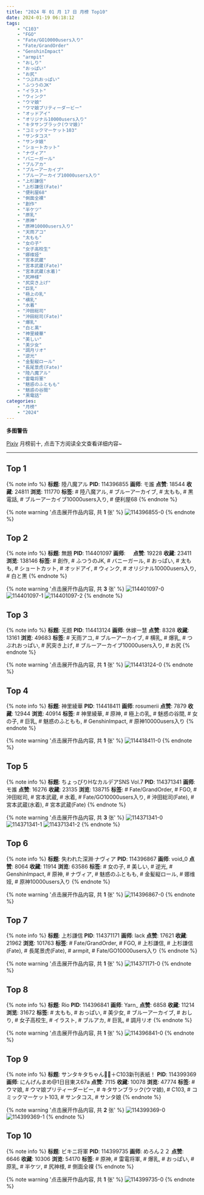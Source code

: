 ```yaml
---
title: "2024 年 01 月 17 日 月榜 Top10"
date: 2024-01-19 06:18:12
tags:
    - "C103"
    - "FGO"
    - "Fate/GO10000users入り"
    - "Fate/GrandOrder"
    - "GenshinImpact"
    - "armpit"
    - "おしり"
    - "おっぱい"
    - "お尻"
    - "つぶれおっぱい"
    - "ふつうのJK"
    - "イラスト"
    - "ウィンク"
    - "ウマ娘"
    - "ウマ娘プリティーダービー"
    - "オッドアイ"
    - "オリジナル10000users入り"
    - "キタサンブラック(ウマ娘)"
    - "コミックマーケット103"
    - "サンタコス"
    - "サンタ娘"
    - "ショートカット"
    - "ナヴィア"
    - "バニーガール"
    - "ブルアカ"
    - "ブルーアーカイブ"
    - "ブルーアーカイブ10000users入り"
    - "上杉謙信"
    - "上杉謙信(Fate)"
    - "便利屋68"
    - "側面全裸"
    - "創作"
    - "半ケツ"
    - "原乳"
    - "原神"
    - "原神10000users入り"
    - "天雨アコ"
    - "太もも"
    - "女の子"
    - "女子高校生"
    - "娜维娅"
    - "宮本武蔵"
    - "宮本武蔵(Fate)"
    - "宮本武蔵(水着)"
    - "尻神様"
    - "尻突き上げ"
    - "巨乳"
    - "極上の乳"
    - "横乳"
    - "水着"
    - "沖田総司"
    - "沖田総司(Fate)"
    - "爆乳"
    - "白と黒"
    - "神里綾華"
    - "美しい"
    - "美少女"
    - "調月リオ"
    - "逆光"
    - "金髪縦ロール"
    - "長尾景虎(Fate)"
    - "陸八魔アル"
    - "雷電将軍"
    - "魅惑のふともも"
    - "魅惑の谷間"
    - "黒電話"
categories:
    - "月榜"
    - "2024"
---
```


<i class="fa fa-triangle-exclamation"></i>**多图警告**<i class="fa fa-triangle-exclamation"></i>

[Pixiv](https://www.pixiv.net/) 月榜前十, 点击下方阅读全文查看详细内容~

<!-- more -->

---

## Top 1

{% note info %}
**标题**: 陸八魔アル
**PID**: 114396855 **画师**: モ誰
**点赞**: 18544 **收藏**: 24811 **浏览**: 111770
**标签**: # 陸八魔アル, # ブルーアーカイブ, # 太もも, # 黒電話, # ブルーアーカイブ10000users入り, # 便利屋68
{% endnote %}

{% note warning '点击展开作品内容, 共 **1** 张' %}
![114396855-0](https://i.pixiv.re/img-original/img/2023/12/21/00/00/26/114396855_p0.jpg)
{% endnote %}

## Top 2

{% note info %}
**标题**: 無題
**PID**: 114401097 **画师**: ㅤ
**点赞**: 19228 **收藏**: 23411 **浏览**: 138146
**标签**: # 創作, # ふつうのJK, # バニーガール, # おっぱい, # 太もも, # ショートカット, # オッドアイ, # ウィンク, # オリジナル10000users入り, # 白と黒
{% endnote %}

{% note warning '点击展开作品内容, 共 **3** 张' %}
![114401097-0](https://i.pixiv.re/img-original/img/2023/12/21/03/21/49/114401097_p0.jpg)
![114401097-1](https://i.pixiv.re/img-original/img/2023/12/21/03/21/49/114401097_p1.jpg)
![114401097-2](https://i.pixiv.re/img-original/img/2023/12/21/03/21/49/114401097_p2.jpg)
{% endnote %}

## Top 3

{% note info %}
**标题**: 无题
**PID**: 114413124 **画师**: 休嫁一慧
**点赞**: 8328 **收藏**: 13161 **浏览**: 49683
**标签**: # 天雨アコ, # ブルーアーカイブ, # 横乳, # 爆乳, # つぶれおっぱい, # 尻突き上げ, # ブルーアーカイブ10000users入り, # お尻
{% endnote %}

{% note warning '点击展开作品内容, 共 **1** 张' %}
![114413124-0](https://i.pixiv.re/img-original/img/2023/12/21/18/26/40/114413124_p0.png)
{% endnote %}

## Top 4

{% note info %}
**标题**: 神里綾華
**PID**: 114418411 **画师**: rosumerii
**点赞**: 7879 **收藏**: 12944 **浏览**: 40914
**标签**: # 神里綾華, # 原神, # 極上の乳, # 魅惑の谷間, # 女の子, # 巨乳, # 魅惑のふともも, # GenshinImpact, # 原神10000users入り
{% endnote %}

{% note warning '点击展开作品内容, 共 **1** 张' %}
![114418411-0](https://i.pixiv.re/img-original/img/2023/12/21/21/51/14/114418411_p0.jpg)
{% endnote %}

## Top 5

{% note info %}
**标题**: ちょっぴりHなカルデアSNS Vol.7
**PID**: 114371341 **画师**: モ誰
**点赞**: 16276 **收藏**: 23135 **浏览**: 138715
**标签**: # Fate/GrandOrder, # FGO, # 沖田総司, # 宮本武蔵, # 水着, # Fate/GO10000users入り, # 沖田総司(Fate), # 宮本武蔵(水着), # 宮本武蔵(Fate)
{% endnote %}

{% note warning '点击展开作品内容, 共 **3** 张' %}
![114371341-0](https://i.pixiv.re/img-original/img/2023/12/20/00/02/02/114371341_p0.png)
![114371341-1](https://i.pixiv.re/img-original/img/2023/12/20/00/02/02/114371341_p1.png)
![114371341-2](https://i.pixiv.re/img-original/img/2023/12/20/00/02/02/114371341_p2.png)
{% endnote %}

## Top 6

{% note info %}
**标题**: 失われた深淵·ナヴィア
**PID**: 114396867 **画师**: void_0
**点赞**: 8064 **收藏**: 11914 **浏览**: 63586
**标签**: # 女の子, # 美しい, # 逆光, # GenshinImpact, # 原神, # ナヴィア, # 魅惑のふともも, # 金髪縦ロール, # 娜维娅, # 原神10000users入り
{% endnote %}

{% note warning '点击展开作品内容, 共 **1** 张' %}
![114396867-0](https://i.pixiv.re/img-original/img/2023/12/21/00/00/30/114396867_p0.jpg)
{% endnote %}

## Top 7

{% note info %}
**标题**: 上杉謙信
**PID**: 114371171 **画师**: lack
**点赞**: 17621 **收藏**: 21962 **浏览**: 101763
**标签**: # Fate/GrandOrder, # FGO, # 上杉謙信, # 上杉謙信(Fate), # 長尾景虎(Fate), # armpit, # Fate/GO10000users入り
{% endnote %}

{% note warning '点击展开作品内容, 共 **1** 张' %}
![114371171-0](https://i.pixiv.re/img-original/img/2023/12/20/00/00/36/114371171_p0.png)
{% endnote %}

## Top 8

{% note info %}
**标题**: Rio
**PID**: 114396841 **画师**: Yarn_
**点赞**: 6858 **收藏**: 11214 **浏览**: 31672
**标签**: # 太もも, # おっぱい, # 美少女, # ブルーアーカイブ, # おしり, # 女子高校生, # イラスト, # ブルアカ, # 巨乳, # 調月リオ
{% endnote %}

{% note warning '点击展开作品内容, 共 **1** 张' %}
![114396841-0](https://i.pixiv.re/img-original/img/2023/12/21/00/00/21/114396841_p0.png)
{% endnote %}

## Top 9

{% note info %}
**标题**: サンタキタちゃん🎄🤍＋C103新刊表紙！
**PID**: 114399369 **画师**: にんげんまめ@1日目東ス67a
**点赞**: 7115 **收藏**: 10078 **浏览**: 47774
**标签**: # ウマ娘, # ウマ娘プリティーダービー, # キタサンブラック(ウマ娘), # C103, # コミックマーケット103, # サンタコス, # サンタ娘
{% endnote %}

{% note warning '点击展开作品内容, 共 **2** 张' %}
![114399369-0](https://i.pixiv.re/img-original/img/2023/12/21/01/26/10/114399369_p0.png)
![114399369-1](https://i.pixiv.re/img-original/img/2023/12/21/01/26/10/114399369_p1.png)
{% endnote %}

## Top 10

{% note info %}
**标题**: ビキニ将軍
**PID**: 114399735 **画师**: めろん２２
**点赞**: 6646 **收藏**: 10306 **浏览**: 54170
**标签**: # 原神, # 雷電将軍, # 爆乳, # おっぱい, # 原乳, # 半ケツ, # 尻神様, # 側面全裸
{% endnote %}

{% note warning '点击展开作品内容, 共 **1** 张' %}
![114399735-0](https://i.pixiv.re/img-original/img/2023/12/21/01/46/35/114399735_p0.jpg)
{% endnote %}
